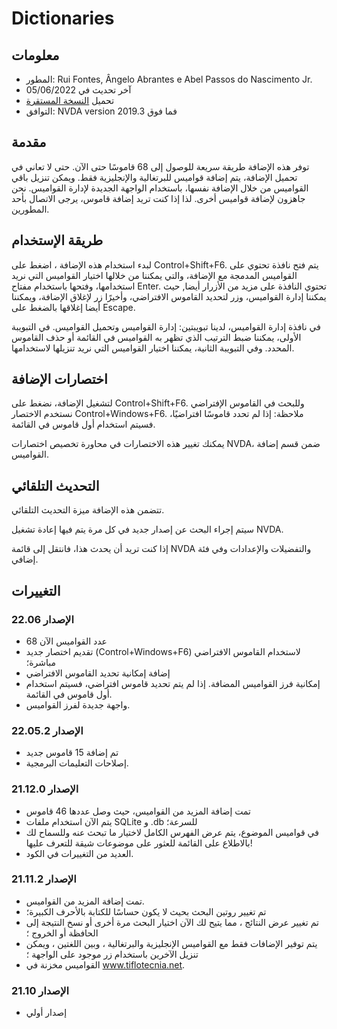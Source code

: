 # Dictionaries


## معلومات
* المطور: Rui Fontes, Ângelo Abrantes e Abel Passos do Nascimento Jr.
* آخر تحديث في 05/06/2022
* تحميل [النسخة المستقرة][1]
* التوافق: NVDA version 2019.3 فما فوق


## مقدمة
توفر هذه الإضافة طريقة سريعة للوصول إلى 68 قاموسًا حتى الآن.
حتى لا تعاني في تحميل الإضافة، يتم إضافة قواميس للبرتغالية والإنجليزية فقط.
ويمكن تنزيل باقي القواميس من خلال الإضافة نفسها، باستخدام الواجهة الجديدة لإدارة القواميس.
نحن جاهزون لإضافة قواميس أخرى. لذا إذا كنت تريد إضافة قاموس، يرجى الاتصال بأحد المطورين.


## طريقة الإستخدام

لبدء استخدام هذه الإضافة ، اضغط على Control+Shift+F6.
يتم فتح نافذة تحتوي على القواميس المدمجة مع الإضافة، والتي يمكننا من خلالها اختيار القواميس التي نريد استخدامها، وفتحها باستخدام مفتاح Enter.
تحتوي النافذة على مزيد من الأزرار أيضا, حيث يمكننا إدارة القواميس، وزر لتحديد القاموس الافتراضي، وأخيرًا زر لإغلاق الإضافة، ويمكننا أيضا إغلاقها بالضغط على Escape.

في نافذة إدارة القواميس، لدينا تبويبتين: إدارة القواميس وتحميل القواميس.
في التبويبة الأولى، يمكننا ضبط الترتيب الذي تظهر به القواميس في القائمة أو حذف القاموس المحدد.
وفي التبويبة الثانية، يمكننا اختيار القواميس التي نريد تنزيلها لاستخدامها.


## اختصارات الإضافة
لتشغيل الإضافة، نضغط على Control+Shift+F6.
وللبحث في القاموس الإفتراضي نستخدم الاختصار Control+Windows+F6.
ملاحظة: إذا لم تحدد قاموسًا افتراضيًا، فسيتم استخدام أول قاموس في القائمة.

يمكنك تغيير هذه الاختصارات في محاورة تخصيص اختصارات NVDA، ضمن قسم إضافة القواميس.

## التحديث التلقائي

تتضمن هذه الإضافة ميزة التحديث التلقائي.

سيتم إجراء البحث عن إصدار جديد في كل مرة يتم فيها إعادة تشغيل NVDA.

إذا كنت تريد أن يحدث هذا، فانتقل إلى قائمة NVDA والتفضيلات والإعدادات وفي فئة إضافي.

## التغييرات


### الإصدار 22.06
* عدد القواميس الآن 68
* تقديم اختصار جديد (Control+Windows+F6) لاستخدام القاموس الافتراضي مباشرة؛
*  إضافة إمكانية تحديد القاموس الافتراضي
* إمكانية فرز القواميس المضافة. إذا لم يتم تحديد قاموس افتراضي، فسيتم استخدام أول قاموس في القائمة.
* واجهة جديدة لفرز القواميس.

### الإصدار 22.05.2
* تم إضافة 15 قاموس جديد
* إصلاحات التعليمات البرمجية.

### الإصدار 21.12.0
* تمت إضافة المزيد من القواميس، حيث وصل عددها 46 قاموس
* يتم الآن استخدام ملفات SQLite و .db للسرعة؛
* في قواميس الموضوع، يتم عرض الفهرس الكامل لاختيار ما تبحث عنه وللسماح لك بالاطلاع على القائمة للعثور على موضوعات شيقة للتعرف عليها!
* العديد من التغييرات في الكود.

### الإصدار 21.11.2
* تمت إضافة المزيد من القواميس.
* تم تغيير روتين البحث بحيث لا يكون حساسًا للكتابة بالأحرف الكبيرة؛
* تم تغيير عرض النتائج ، مما يتيح لك الآن اختيار البحث مرة أخرى أو نسخ النتيجة إلى الحافظة أو الخروج ؛
* يتم توفير الإضافات فقط مع القواميس الإنجليزية والبرتغالية ، وبين اللغتين ، ويمكن تنزيل الآخرين باستخدام زر موجود على الواجهة ؛
* القواميس مخزنة في www.tiflotecnia.net.

### الإصدار 21.10
* إصدار أولي

[1]: https://github.com/ruifontes/Dictionaries/releases/download/22.06/dictionaries-22.06.nvda-addon
